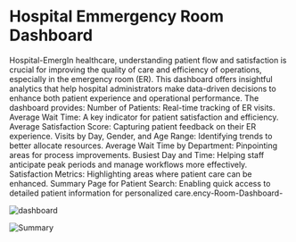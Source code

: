 # Hospital Emmergency Room Dashboard
Hospital-EmergIn healthcare, understanding patient flow and satisfaction is crucial for improving the quality of care and efficiency of operations, especially in the emergency room (ER). This dashboard offers insightful analytics that help hospital administrators make data-driven decisions to enhance both patient experience and operational performance.
The dashboard provides:
Number of Patients: Real-time tracking of ER visits.
Average Wait Time: A key indicator for patient satisfaction and efficiency.
Average Satisfaction Score: Capturing patient feedback on their ER experience.
Visits by Day, Gender, and Age Range: Identifying trends to better allocate resources.
Average Wait Time by Department: Pinpointing areas for process improvements.
Busiest Day and Time: Helping staff anticipate peak periods and manage workflows more effectively.
Satisfaction Metrics: Highlighting areas where patient care can be enhanced.
Summary Page for Patient Search: Enabling quick access to detailed patient information for personalized care.ency-Room-Dashboard-


![dashboard](https://github.com/user-attachments/assets/9fbbc16a-072c-49bc-9cf7-b9bba51cc669)


![Summary](https://github.com/user-attachments/assets/94416007-c6fc-4196-8464-3110e1cc443a)
